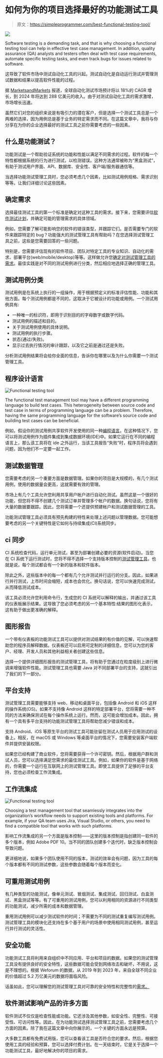 # 如何为你的项目选择最好的功能测试工具

> 原文：<https://simpleprogrammer.com/best-functional-testing-tool/>

![](img/8556044bfc9c38bcc1d87cae5c0e8f6f.png)

Software testing is a demanding task, and that is why choosing a functional testing tool can help in effective test case management. In addition, quality assurance (QA) analysts and testers often deal with test case requirements, automate specific testing tasks, and even track bugs for issues related to software.

这导致了软件市场中测试自动化工具的兴起。测试自动化是自动运行测试并管理测试数据和结果以提高软件性能的过程。

据 [MarketsandMarkets](https://www.marketsandmarkets.com/Market-Reports/automation-testing-market-113583451.html) 报道，全球自动化测试市场预计将以 18%的 CAGR 增长，到 2024 年将达到 288 亿美元的收入。由于对测试自动化工具的需求激增，市场增长迅速。

虽然它们对您的组织来说是有吸引力的潜在客户，但是选择一个测试工具总是一个两难的选择，因为用例总是基于业务的特定需求而不同。在这篇文章中，我将与你分享在为你的企业选择最好的测试工具之前你需要考虑的一些因素。

## 什么是功能测试？

功能测试是一个帮助验证系统的功能和性能以满足不同需求的过程。软件的每一个特性都根据系统的行为进行测试，以检测错误。这种方法通常被称为“黑盒测试”，有助于测试用户界面、API、数据库、安全性、客户端/服务器通信等。

当选择功能测试管理工具时，您必须考虑几个因素，比如测试用例规格、需求识别等等。让我们详细讨论这些因素。

## 确定需求

选择最佳测试工具的第一个标准是确定对这种工具的需求。接下来，您需要评估[软件测试计划](https://www.amazon.com/dp/B09K6VQ42L/makithecompsi-20)，并确定可能的管理需求的具体领域。

例如，您需要了解可能影响您的软件的错误类型，并跟踪它们。是否需要专门的软件来跟踪特定的 bug？功能强大的测试管理工具有帮助吗？在您选择测试管理工具之前，这些是您需要回答的一些问题。

特别是，您需要评估现有的软件项目、团队对特定工具的专业知识、自动化的需求、部署平台(web/mobile/desktop)等等。这样做允许您[确定对测试管理工具的需求](https://simpleprogrammer.com/future-software-insights-tech-leaders/)。最佳实践是对不同的测试用例进行分类，然后相应地选择正确的管理工具。

## 测试用例分类

测试用例是在系统上执行的一组操作，用于根据预定义的标准评估性能、功能和其他方面。每个测试用例都是不同的，这取决于它被设计的功能或用例。一个测试用例具有:

*   一种唯一的标识符，即用于识别目的的字母数字或数字代码。
*   测试用例的描述和目的。
*   关于测试用例使用的具体说明。
*   测试用例的执行步骤。
*   状态(通过/失败)。
*   显示过去执行情况的审计跟踪，以及它之前是通过还是失败。

分析测试用例结果将会给你全面的信息，告诉你在哪里以及为什么你需要一个测试管理工具。

## 程序设计语言

![Functional testing tool](img/a51a39f1de90489809e4921867f40f18.png)

The functional test management tool may have a different programming language to build test cases. This heterogeneity between source code and test case in terms of programming language can be a problem. Therefore, having the same programming language for the software’s source code and building test cases can be beneficial.

例如，假设你的测试用例共享软件开发使用的同一种[编程语言](https://www.amazon.com/dp/0135957052/makithecompsi-20)。在这种情况下，您可以将测试用例作为插件集成到集成数据环境(IDE)中。如果它运行在不同的编程语言上，那么该工具将在 ide 之外运行，当该工具报告“失败”时，程序员将会遇到问题，因为他们不一定要一起工作。

## 测试数据管理

您需要考虑的另一个重要方面是数据管理。如果你的项目是大规模的，有几个测试用例，使用的数据量会更高，这就需要有效的管理。

市场上有几个工具允许您利用共享用户帐户进行自动化测试。虽然这是一个很好的功能，但您将不得不创建几个测试订单并管理多个帐户的数据。换句话说，您将有大量的数据要跟踪。因此，您将需要一个还提供预建帐户和测试数据管理的工具。

功能测试管理工具必须具有预先构建的特性来处理上述问题以管理数据。您可能想要考虑的另一个关键特性是它如何与持续集成(CI)系统同步。

## ci 同步

CI 系统检查代码，运行单元测试，甚至为部署创建必要的资源(软件启动)。当您在 CI 系统下运行测试时，您将不得不选择一个支持版本控制的[测试管理工具](https://www.simform.com/blog/functional-testing-tools/)。也就是说，每个测试都会有一个新的版本和软件版本。

除此之外，这些版本中的每一个都有几个允许测试并行运行的分支。因此，如果进行并行测试，上市时间会缩短，成本也会优化。换句话说，您可以快速完成测试，从而降低测试成本。

该工具必须允许您利用命令行，生成您的 CI 系统可以解释的输出，并通过该工具的仪表板展示结果。这导致了您必须考虑的另一个基本特性:结果的图形化表示，这有助于做出更准确的解释。

## 图形报告

一个带有仪表板的功能测试工具可以提供对测试结果的有价值的见解，可以快速帮助您的程序员解释数据。仪表板还可以启用可定制的详细信息，您可以为您的客户、经理、开发人员和其他利益相关者创建这些信息。

选择一个提供详细图形报告的测试管理工具，将有助于您通过在粒度级别上进行微调来增强软件性能。测试管理工具也需要 Java 对不同部署平台的支持，这就引出了我们的下一部分。

## 平台支持

测试管理工具需要能够支持 web、移动和桌面平台，包括像 Android 和 iOS 这样的操作系统(OS)。如果不支持像 Android 这样的特定部署平台，您将需要一种不同的方法来确保测试在每个操作系统上运行。然而，这可能会增加成本。因此，拥有一个具有多平台支持的功能测试管理工具将帮助您减少错误和成本。

支持 Android、iOS 等原生平台的测试工具可能驻留在测试人员用于应用测试的设备上。相反，在 macOS 或 Windows 等桌面平台的情况下，您需要安装客户端软件并提供安装权限。

如果您已经构建了商业软件，您将需要获得一个许可密钥。然后，根据用户群和测试人员，您可以选择满足您需求的最佳测试工具。例如，如果你的软件是基于网络的，你需要一个运行在互联网上的测试管理工具。即使工具提供了足够的平台支持，您也必须检查工作流集成。

## 工作流集成

![Functional testing tool](img/e16fa749e34f88bae8aff2dd0f924a21.png)

Choosing a test management tool that seamlessly integrates into the organization’s workflow needs to support existing tools and platforms. For example, if your QA team uses Jira, Visual Studio, or others, you need to find a compatible tool that works with such platforms.

影响工作流集成的另一个方面是版本控制——这里的版本控制是指创建同一软件的多个版本，例如 Adobe PDF 10。当不同的团队创建多个迭代时，缺乏版本控制会导致问题。

更详细地说，如果多个团队使用不同的版本，测试的效率会有问题，因为工具的每个版本都有不同的测试参数，这些参数会随着每个版本而变化。

## 可重用测试用例

有几种类型的功能测试，像单元测试、冒烟测试、集成测试、回归测试、白盒测试、黑盒测试等等。有了可重用的测试用例，您可以利用相同的资源进行不同类型的功能测试，减少所需的成本和数据管理。

重用测试用例可以减少测试软件的时间；不需要为不同的测试重复编写测试用例。测试管理工具的模块化还支持在多个基于用户的场景中使用相同测试用例，甚至运行并行测试的灵活性。

## 安全功能

功能测试工具将利用来自组织中不同应用、平台和项目的数据。如果您的测试管理工具没有提供良好的安全特性，这些数据可能会受到网络攻击和破坏，不用说，这是不理想的。根据 Weforum 的数据，从 2019 年到 2023 年，来自全球不同企业的价值超过 5.2 万亿美元的数据将面临风险。

话虽如此，您可以理解您的测试管理工具对可靠的安全特性和完整性的[需求。](https://simpleprogrammer.com/mistakes-cause-data-security-problems/)

## 软件测试影响产品的许多方面

软件测试不仅仅是检查性能或功能。它还涉及其他参数，如安全性、完整性、可接受性、可访问性等。因此，在为功能测试选择测试管理工具之前，您需要考虑几个方面的因素。除了我在这篇文章中向你展示的，一个关键的方面永远是预算。

大多数工具都有免费试用版，您可以查看该工具是否符合您的要求。然后，根据您使用工具的经验和预算，您可以选择付费计划。在一天结束时，它是关于选择一个功能测试工具，最好地解决你的项目的需求。